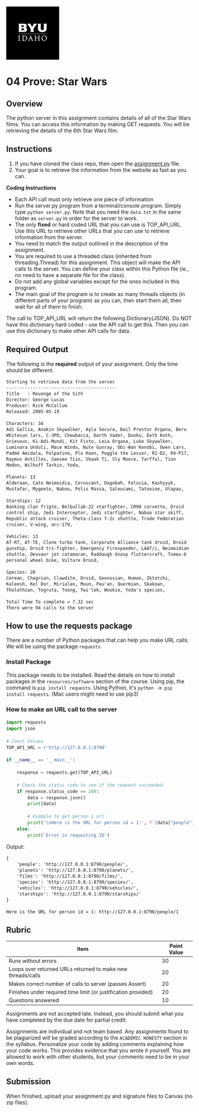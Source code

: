 ![](../../banner.png)

# 04 Prove: Star Wars

## Overview

The python server in this assignment contains details of all of the Star Wars films.  You can access this information by making GET requests.  You will be retrieving the details of the 6th Star Wars film.

## Instructions

1. If you have cloned the class repo, then open the [assignment.py](assignment.py) file.
2. Your goal is to retrieve the information from the website as fast as you can.

**Coding Instructions**

- Each API call must only retrieve one piece of information
- Run the server.py program from a terminal/console program.  Simply type `python server.py`.  Note that you need the `data.txt` in the same folder as `server.py` in order for the server to work. 
- The only **fixed** or hard coded URL that you can use is TOP_API_URL.  Use this URL to retrieve other URLs that you can use to retrieve information from the server.
- You need to match the output outlined in the description of the assignment.
- You are required to use a threaded class (inherited from threading.Thread) for this assignment.  This object will make the API calls to the server. You can define your class within this Python file (ie., no need to have a separate file for the class).
- Do not add any global variables except for the ones included in this program.
- The main goal of the program is to create as many threads objects (in different parts of your program) as you can, then start them all, then wait for all of them to finish.

The call to TOP_API_URL will return the following Dictionary(JSON).  Do NOT have this dictionary hard coded - use the API call to get this.  Then you can use this dictionary to make other API calls for data.


## Required Output

The following is the **required** output of your assignment. Only the time should be different.

```text
Starting to retrieve data from the server
-----------------------------------------
Title   : Revenge of the Sith
Director: George Lucas
Producer: Rick McCallum
Released: 2005-05-19

Characters: 34
Adi Gallia, Anakin Skywalker, Ayla Secura, Bail Prestor Organa, Beru Whitesun lars, C-3PO, Chewbacca, Darth Vader, Dooku, Eeth Koth, Grievous, Ki-Adi-Mundi, Kit Fisto, Leia Organa, Luke Skywalker, Luminara Unduli, Mace Windu, Nute Gunray, Obi-Wan Kenobi, Owen Lars, Padmé Amidala, Palpatine, Plo Koon, Poggle the Lesser, R2-D2, R4-P17, Raymus Antilles, Saesee Tiin, Shaak Ti, Sly Moore, Tarfful, Tion Medon, Wilhuff Tarkin, Yoda,

Planets: 13
Alderaan, Cato Neimoidia, Coruscant, Dagobah, Felucia, Kashyyyk, Mustafar, Mygeeto, Naboo, Polis Massa, Saleucami, Tatooine, Utapau,

Starships: 12
Banking clan frigte, Belbullab-22 starfighter, CR90 corvette, Droid control ship, Jedi Interceptor, Jedi starfighter, Naboo star skiff, Republic attack cruiser, Theta-class T-2c shuttle, Trade Federation cruiser, V-wing, arc-170,
 
Vehicles: 13
AT-RT, AT-TE, Clone turbo tank, Corporate Alliance tank droid, Droid gunship, Droid tri-fighter, Emergency Firespeeder, LAAT/i, Neimoidian shuttle, Oevvaor jet catamaran, Raddaugh Gnasp fluttercraft, Tsmeu-6 personal wheel bike, Vulture Droid,

Species: 20
Cerean, Chagrian, Clawdite, Droid, Geonosian, Human, Iktotchi, Kaleesh, Kel Dor, Mirialan, Muun, Pau'an, Quermian, Skakoan, Tholothian, Togruta, Toong, Twi'lek, Wookie, Yoda's species,

Total Time To complete = 7.32 sec
There were 94 calls to the server
```

## How to use the requests package

There are a number of Python packages that can help you make URL calls.  We will be using the package `requests`.

### Install Package

This package needs to be installed.  Read the details on how to install packages in the `resources/software` section of the course.  Using pip, the command is `pip install requests`.  Using Python, it's `python -m pip install requests`.  (Mac users might need to use pip3)

### How to make an URL call to the server

```python
import requests
import json

# Const Values
TOP_API_URL = r'http://127.0.0.1:8790'

if __name__ == '__main__':

    response = requests.get(TOP_API_URL)
    
    # Check the status code to see if the request succeeded.
    if response.status_code == 200:
        data = response.json()
        print(data)

		# Example to get person 1 url
        print('\nHere is the URL for person id = 1:', f'{data["people"]}1')
    else:
        print('Error in requesting ID')
```

Output:

```
{
    'people': 'http://127.0.0.1:8790/people/', 
    'planets': 'http://127.0.0.1:8790/planets/', 
    'films': 'http://127.0.0.1:8790/films/', 
    'species': 'http://127.0.0.1:8790/species/', 
    'vehicles': 'http://127.0.0.1:8790/vehicles/', 
    'starships': 'http://127.0.0.1:8790/starships/'
}

Here is the URL for person id = 1: http://127.0.0.1:8790/people/1
```

## Rubric

Item | Point Value
--- | ---
Runs without errors | 30
Loops over returned URLs returned to make new threads/calls | 20
Makes correct number of calls to server (passes Assert) | 20
Finishes under required time limit (or justification provided) | 20
Questions answered | 10

Assignments are not accepted late. Instead, you should submit what you have completed by the due date for partial credit.

Assignments are individual and not team based.  Any assignments found to be plagiarized will be graded according to the `ACADEMIC HONESTY` section in the syllabus. Personalize your code by adding comments explaining how your code works. This provides evidence that you wrote it yourself. You are allowed to work with other students, but your comments need to be in your own words.

## Submission

When finished, upload your assignment.py and signature files to Canvas (no zip files).
